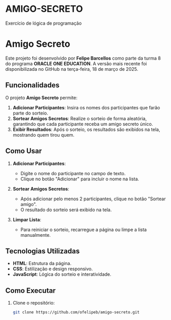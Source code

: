 # AMIGO-SECRETO
Exercício de lógica de programação 
# Amigo Secreto

Este projeto foi desenvolvido por **Felipe Barcellos** como parte da turma 8 do programa **ORACLE ONE EDUCATION**. A versão mais recente foi disponibilizada no GitHub na terça-feira, 18 de março de 2025.

## Funcionalidades

O projeto **Amigo Secreto** permite:

1. **Adicionar Participantes**: Insira os nomes dos participantes que farão parte do sorteio.
2. **Sortear Amigos Secretos**: Realize o sorteio de forma aleatória, garantindo que cada participante receba um amigo secreto único.
3. **Exibir Resultados**: Após o sorteio, os resultados são exibidos na tela, mostrando quem tirou quem.

## Como Usar

1. **Adicionar Participantes**:
   - Digite o nome do participante no campo de texto.
   - Clique no botão "Adicionar" para incluir o nome na lista.

2. **Sortear Amigos Secretos**:
   - Após adicionar pelo menos 2 participantes, clique no botão "Sortear amigo".
   - O resultado do sorteio será exibido na tela.

3. **Limpar Lista**:
   - Para reiniciar o sorteio, recarregue a página ou limpe a lista manualmente.

## Tecnologias Utilizadas

- **HTML**: Estrutura da página.
- **CSS**: Estilização e design responsivo.
- **JavaScript**: Lógica do sorteio e interatividade.

## Como Executar

1. Clone o repositório:
   ```bash
   git clone https://github.com/ofelipeb/amigo-secreto.git
